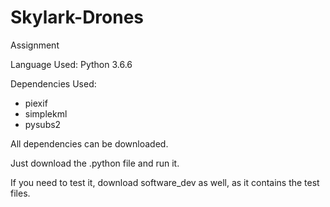 # Skylark-Drones
Assignment

Language Used: Python 3.6.6

Dependencies Used:

- piexif
- simplekml
- pysubs2

All dependencies can be downloaded.

Just download the .python file and run it.

If you need to test it, download software_dev as well, as it contains the test files.

